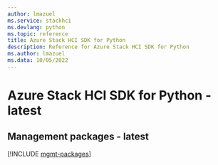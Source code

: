 ```yaml
---
author: lmazuel
ms.service: stackhci
ms.devlang: python
ms.topic: reference
title: Azure Stack HCI SDK for Python
description: Reference for Azure Stack HCI SDK for Python
ms.author: lmazuel
ms.data: 10/05/2022
---
```

# Azure Stack HCI SDK for Python - latest

## Management packages - latest
[!INCLUDE [mgmt-packages](stack-hci-mgmt-index.md)]